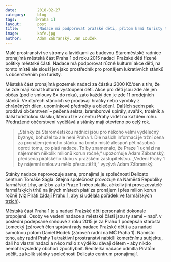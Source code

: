```yaml
---
date:         2018-02-27
category:     blog
tags:        [Praha 1]
layout:       post
title:        "Nadace má podporovat pražské děti, přitom krmí turisty trdelníkem. Kauza stánků na Staroměstském náměstí" 
image:        kafe.jpg
author:       Adam Zábranský, Jan Loužek
---
```


Malé prostranství se stromy a lavičkami za budovou Staroměstské radnice pronajímá městská část Praha 1 od roku 2015 nadaci Pražské děti řízené politiky městské části. Nadace má podporovat různé kulturní akce dětí, na tomto místě ale slouží jen jako prostředník pro pronájem lukrativních stánků s občerstvením pro turisty.

Městská část pronajímá pozemek nadaci za částku 2000 Kč/den s tím, že se zde mají konat kulturní vystoupení dětí. Akce pro děti jsou zde ale jen občas (podle smlouvy 8x do roka), zato každý den je zde 11 prodejních stánků. Ve čtyřech stáncích se prodávají hračky nebo výrobky z chráněných dílen, upomínkové předměty a oblečení. Dalších sedm pak prodává občerstvení – pečená selata, bramborové spirály, svařák, trdelník a další turistickou klasiku, kterou lze v centru Prahy vidět na každém rohu. Předražené občerstvení vydělává a stánky mají otevřeno po celý rok. 

> „Stánky za Staroměstskou radnicí jsou pro někoho velmi výdělečný byznys, bohužel to ale není Praha 1. Dle našich informací je tržní cena za pronájem jednoho stánku na tomto místě alespoň pětinásobná oproti tomu, co platí nadace. To by znamenalo, že Praze 1 uchází na nájemném několik milionů korun ročně,“ upozorňuje Adam Zábranský, předseda pirátského klubu v pražském zastupitelstvu. „Vedení Prahy 1 by nájemní smlouvu mělo přesoutěžit,“ vyzývá Adam Zábranský.

Stánky nadace neprovozuje sama, pronajímá je společnosti Delicato centrum Tomáše Ságla. Stejná společnost provozuje na Náměstí Republiky farmářské trhy, aniž by za to Praze 1 něco platila, ačkoliv jiní provozovatelé farmářských trhů na jiných místech platí za pronájem i přes milion korun ročně (viz [Piráti žádají Prahu 1, aby si udělala pořádek ve farmářských trzích](https://praha.pirati.cz/farmarske-trhy.html)).

Městská část Praha 1 je s nadací Pražské děti personálně dokonale propojená. Osoby ve vedení nadace a městské části jsou ty samé – např. v poslední podepsané smlouvě z roku 2015 je za Prahu 1 podepsán starosta Lomecký (zároveň člen správní rady nadace Pražské děti) a za nadaci samotnou potom Daniel Hodek (zároveň radní na MČ Praha 1). Namísto toho, aby radní Prahy 1 atraktivní prostranství nabídli komerčnímu subjektu, dali ho vlastní nadaci a něco málo z výdělku dávají dětem – aby nikdo nemohl výsledný obchod zpochybnit. Ředitelka nadace odmítla Pirátům sdělit, za kolik stánky společnosti Delicato centrum pronajímají.
